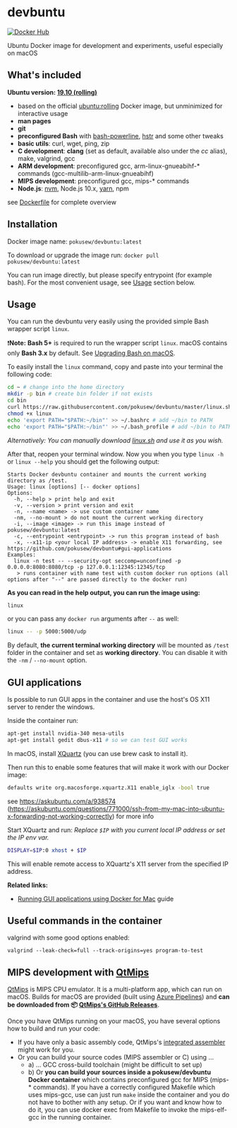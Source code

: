 # devbuntu

[![Docker Hub](https://img.shields.io/badge/docker%20hub-pokusew%2Fdevbuntu-blue.svg?logo=docker&logoColor=white)](https://hub.docker.com/r/pokusew/devbuntu)

Ubuntu Docker image for development and experiments, useful especially on macOS


## What's included

**Ubuntu version: [19.10 (rolling)](https://hub.docker.com/_/ubuntu/?tab=tags&page=1&name=rolling)**

* based on the official [ubuntu:rolling](https://hub.docker.com/_/ubuntu/?tab=tags&page=1&name=rolling) Docker image, but unminimized for interactive usage
* **man pages**
* **git**
* **preconfigured Bash** with [bash-powerline](https://github.com/riobard/bash-powerline), [hstr](https://github.com/dvorka/hstr) and some other tweaks
* **basic utils**: curl, wget, ping, zip
* **C development**: **clang** (set as default, available also under the _cc_ alias), make, valgrind, gcc
* **ARM development**: preconfigured gcc, arm-linux-gnueabihf-* commands (gcc-multilib-arm-linux-gnueabihf)
* **MIPS development**: preconfigured gcc, mips-* commands
* **Node.js**: [nvm](https://github.com/creationix/nvm), Node.js 10.x, [yarn](https://yarnpkg.com/), npm

see [Dockerfile](/Dockerfile) for complete overview


## Installation

Docker image name: `pokusew/devbuntu:latest`

To download or upgrade the image run: `docker pull pokusew/devbuntu:latest`

You can run image directly, but please specify entrypoint (for example bash).
For the most convenient usage, see [Usage](#usage) section below.


## Usage

You can run the devbuntu very easily using the provided simple Bash wrapper script `linux`.

❗️**Note:** **Bash 5+** is required to run the wrapper script `linux`. macOS contains only **Bash 3.x** by default.
    See [Upgrading Bash on macOS](https://itnext.io/upgrading-bash-on-macos-7138bd1066ba).

To easily install the `linux` command, copy and paste into your terminal the following code:
```bash
cd ~ # change into the home directory
mkdir -p bin # create bin folder if not exists
cd bin
curl https://raw.githubusercontent.com/pokusew/devbuntu/master/linux.sh > linux
chmod +x linux
echo 'export PATH="$PATH:~/bin"' >> ~/.bashrc # add ~/bin to PATH
echo 'export PATH="$PATH:~/bin"' >> ~/.bash_profile # add ~/bin to PATH
```

_Alternatively: You can manually download [linux.sh](https://github.com/pokusew/devbuntu/blob/master/linux.sh) and use it as you wish._

After that, reopen your terminal window. Now you when you type `linux -h` or `linux --help`
you should get the following output:

    Starts Docker devbuntu container and mounts the current working directory as /test.
    Usage: linux [options] [-- docker options]
    Options:
      -h, --help > print help and exit
      -v, --version > print version and exit
      -n, --name <name> -> use custom container name
      -nm, --no-mount > do not mount the current working directory
      -i, --image <image> -> run this image instead of pokusew/devbuntu:latest
      -c, --entrypoint <entrypoint> -> run this program instead of bash
      -x, --x11-ip <your local IP address> -> enable X11 forwarding, see https://github.com/pokusew/devbuntu#gui-applications
    Examples:
      linux -n test -- --security-opt seccomp=unconfined -p 0.0.0.0:8080:8080/tcp -p 127.0.0.1:12345:12345/tcp
       > runs container with name test with custom docker run options (all options after "--" are passed directly to the docker run)

**As you can read in the help output, you can run the image using:** 

```bash
linux
```

or you can pass any `docker run` arguments after `--` as well:

```bash
linux -- -p 5000:5000/udp
```

By default, **the current terminal working directory** will be mounted
as `/test` folder in the container and set as **working directory**. You can disable it with the `-nm` / `--no-mount` option.


## GUI applications

Is possible to run GUI apps in the container and use the host's OS X11 server to render the windows.

Inside the container run:

```bash
apt-get install nvidia-340 mesa-utils
apt-get install gedit dbus-x11 # so we can test GUI works
```

In macOS, install [XQuartz](https://www.xquartz.org/) (you can use brew cask to install it).

Then run this to enable some features that will make it work with our Docker image:
```bash
defaults write org.macosforge.xquartz.X11 enable_iglx -bool true
```

see https://askubuntu.com/a/938574 (https://askubuntu.com/questions/771000/ssh-from-my-mac-into-ubuntu-x-forwarding-not-working-correctly) for more info

Start XQuartz and run:
_Replace `$IP` with you current local IP address or set the IP env var._

```bash
DISPLAY=$IP:0 xhost + $IP
```

This will enable remote access to XQuartz's X11 server from the specified IP address.

**Related links:**
- [Running GUI applications using Docker for Mac](https://sourabhbajaj.com/blog/2017/02/07/gui-applications-docker-mac/) guide


## Useful commands in the container

valgrind with some good options enabled:
```
valgrind --leak-check=full --track-origins=yes program-to-test
```


## MIPS development with [QtMips](https://github.com/cvut/QtMips)

[QtMips](https://github.com/cvut/QtMips) is MIPS CPU emulator. It is a multi-platform app, which can run on macOS.
Builds for macOS are provided (built using [Azure Pipelines](https://dev.azure.com/qtmips/QtMips/_build/latest?definitionId=1&branchName=master)) 
and **can be downloaded from 📦 [QtMips's GitHub Releases](https://github.com/cvut/QtMips/releases)**. 

Once you have QtMips running on your macOS, you have several options how to build and run your code:
* If you have only a basic assembly code, QtMips's [integrated assembler](https://github.com/cvut/QtMips#integrated-assembler) might work for you.
* Or you can build your source codes (MIPS assembler or C) using ...
    * a) ... GCC cross-build toolchain (might be difficult to set up)
    * b) Or **you can build your sources inside a pokusew/devbuntu Docker container** which contains
            preconfigured gcc for MIPS (mips-* commands). If you have a correctly configured Makefile which uses mips-gcc,
            use can just run `make` inside the container and you do not have to bother with any setup.
            Or if you want and know how to do it, you can use docker exec from Makefile to invoke the mips-elf-gcc in the running container.
